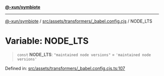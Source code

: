 [**@-xun/symbiote**](../../../../../README.md)

***

[@-xun/symbiote](../../../../../README.md) / [src/assets/transformers/\_babel.config.cjs](../README.md) / NODE\_LTS

# Variable: NODE\_LTS

> `const` **NODE\_LTS**: `"maintained node versions"` = `'maintained node versions'`

Defined in: [src/assets/transformers/\_babel.config.cjs.ts:107](https://github.com/Xunnamius/symbiote/blob/c3eb624b24481297d928007f103c9d2138e49cb7/src/assets/transformers/_babel.config.cjs.ts#L107)
